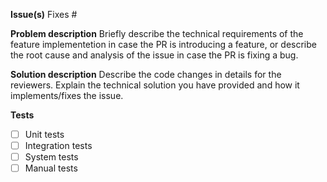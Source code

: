 **Issue(s)**
Fixes #

**Problem description**
Briefly describe the technical requirements of the feature implementetion in case the PR is introducing a feature, or describe the root cause and analysis of the issue in case the PR is fixing a bug.

**Solution description**
Describe the code changes in details for the reviewers. Explain the technical solution you have provided and how it implements/fixes the issue.

**Tests**
- [ ] Unit tests
- [ ] Integration tests
- [ ] System tests
- [ ] Manual tests